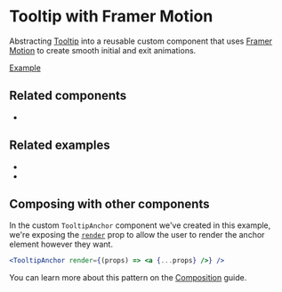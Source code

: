# Tooltip with Framer Motion

<p data-description>
  Abstracting <a href="/components/tooltip">Tooltip</a> into a reusable custom component that uses <a href="https://www.framer.com/motion/">Framer Motion</a> to create smooth initial and exit animations.
</p>

<a href="./index.tsx" data-playground>Example</a>

## Related components

<div data-cards="components">

- [](/components/tooltip)

</div>

## Related examples

<div data-cards="examples">

- [](/examples/menu-framer-motion)
- [](/examples/dialog-framer-motion)

</div>

## Composing with other components

In the custom `TooltipAnchor` component we've created in this example, we're exposing the [`render`](/apis/tooltip-anchor#render) prop to allow the user to render the anchor element however they want.

```jsx
<TooltipAnchor render={(props) => <a {...props} />} />
```

You can learn more about this pattern on the [Composition](/guide/composition#render) guide.
